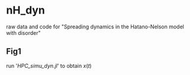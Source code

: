 # nH_dyn
raw data and code for "Spreading dynamics in the Hatano-Nelson model with disorder"

## Fig1
run '*HPC_simu_dyn.jl*' to obtain $x(t)$
